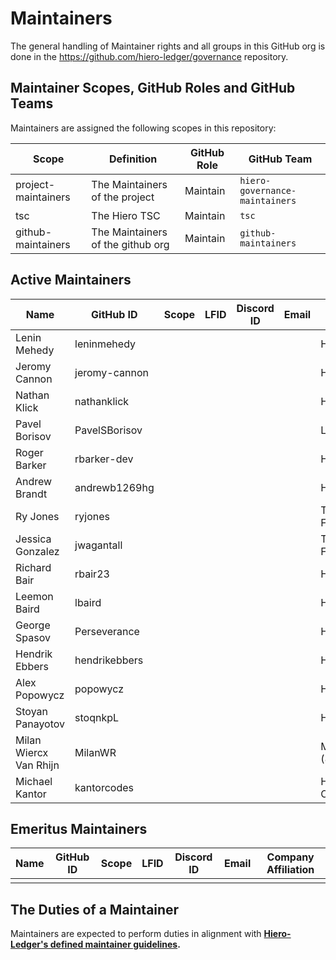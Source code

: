 # Maintainers

The general handling of Maintainer rights and all groups in this GitHub org is done in the https://github.com/hiero-ledger/governance repository.

## Maintainer Scopes, GitHub Roles and GitHub Teams

Maintainers are assigned the following scopes in this repository:

|        Scope        |            Definition             | GitHub Role |          GitHub Team           |
|---------------------|-----------------------------------|-------------|--------------------------------|
| project-maintainers | The Maintainers of the project    | Maintain    | `hiero-governance-maintainers` |
| tsc                 | The Hiero TSC                     | Maintain    | `tsc`                          |
| github-maintainers  | The Maintainers of the github org | Maintain    | `github-maintainers`           |

## Active Maintainers

| Name                   | GitHub ID     | Scope | LFID | Discord ID | Email | Company Affiliation  |
|----------------------- | ------------- | ----- | ---- | ---------- | ----- | -------------------- |
| Lenin Mehedy           | leninmehedy   |       |      |            |       | Hashgraph            |
| Jeromy Cannon          | jeromy-cannon |       |      |            |       | Hashgraph            |
| Nathan Klick           | nathanklick   |       |      |            |       | Hashgraph            |
| Pavel Borisov          | PavelSBorisov |       |      |            |       | LimeChain            |
| Roger Barker           | rbarker-dev   |       |      |            |       | Hashgraph            |
| Andrew Brandt          | andrewb1269hg |       |      |            |       | Hashgraph            |
| Ry Jones               | ryjones       |       |      |            |       | The Linux Foundation |
| Jessica Gonzalez       | jwagantall    |       |      |            |       | The Linux Foundation |
| Richard Bair           | rbair23       |       |      |            |       | Hashgraph            |
| Leemon Baird           | lbaird        |       |      |            |       | Hashgraph            |
| George Spasov          | Perseverance  |       |      |            |       | Hashgraph            |
| Hendrik Ebbers         | hendrikebbers |       |      |            |       | Hashgraph            |
| Alex Popowycz          | popowycz      |       |      |            |       | Hashgraph            |
| Stoyan Panayotov       | stoqnkpL      |       |      |            |       | Hashgraph            |
| Milan Wiercx Van Rhijn | MilanWR       |       |      |            |       | MilanWR.com (8BEES)  |
| Michael Kantor         | kantorcodes   |       |      |            |       | Hashgraph Online     |


## Emeritus Maintainers

| Name | GitHub ID | Scope | LFID | Discord ID | Email | Company Affiliation |
|----- | --------- | ----- | ---- | ---------- | ----- | ------------------- |
|      |           |       |      |            |       |                     |

## The Duties of a Maintainer

Maintainers are expected to perform duties in alignment with **[Hiero-Ledger's defined maintainer guidelines](https://github.com/hiero-ledger/governance/blob/main/roles-and-groups.md#maintainers).**
